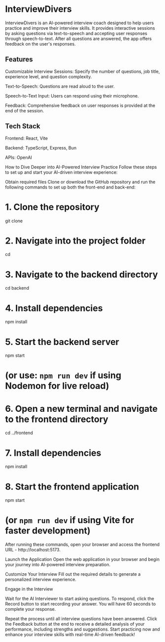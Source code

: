 # InterviewDivers

InterviewDivers is an AI-powered interview coach designed to help users practice and improve their interview skills. It provides interactive sessions by asking questions via text-to-speech and accepting user responses through speech-to-text. After all questions are answered, the app offers feedback on the user's responses.

## Features

Customizable Interview Sessions: Specify the number of questions, job title, experience level, and question complexity.

Text-to-Speech: Questions are read aloud to the user.

Speech-to-Text Input: Users can respond using their microphone.

Feedback: Comprehensive feedback on user responses is provided at the end of the session.

## Tech Stack

Frontend: React, Vite

Backend: TypeScript, Express, Bun

APIs: OpenAI

How to Dive Deeper into AI-Powered Interview Practice
Follow these steps to set up and start your AI-driven interview experience:

Obtain required files
Clone or download the GitHub repository and run the following commands to set up both the front-end and back-end:

# 1. Clone the repository
git clone <your-repository-url>

# 2. Navigate into the project folder
cd <your-project-folder>

# 3. Navigate to the backend directory
cd backend  

# 4. Install dependencies
npm install  

# 5. Start the backend server  
npm start  
# (or use: `npm run dev` if using Nodemon for live reload)

# 6. Open a new terminal and navigate to the frontend directory
cd ../frontend  

# 7. Install dependencies
npm install  

# 8. Start the frontend application  
npm start  
# (or `npm run dev` if using Vite for faster development)

After running these commands, open your browser and access the frontend URL - http://localhost:5173.

Launch the Application
Open the web application in your browser and begin your journey into AI-powered interview preparation.

Customize Your Interview
Fill out the required details to generate a personalized interview experience.

Engage in the Interview

Wait for the AI Interviewer to start asking questions.
To respond, click the Record button to start recording your answer.
You will have 60 seconds to complete your response.

Repeat the process until all interview questions have been answered.
Click the Feedback button at the end to receive a detailed analysis of your performance, including strengths and suggestions.
Start practicing now and enhance your interview skills with real-time AI-driven feedback!
